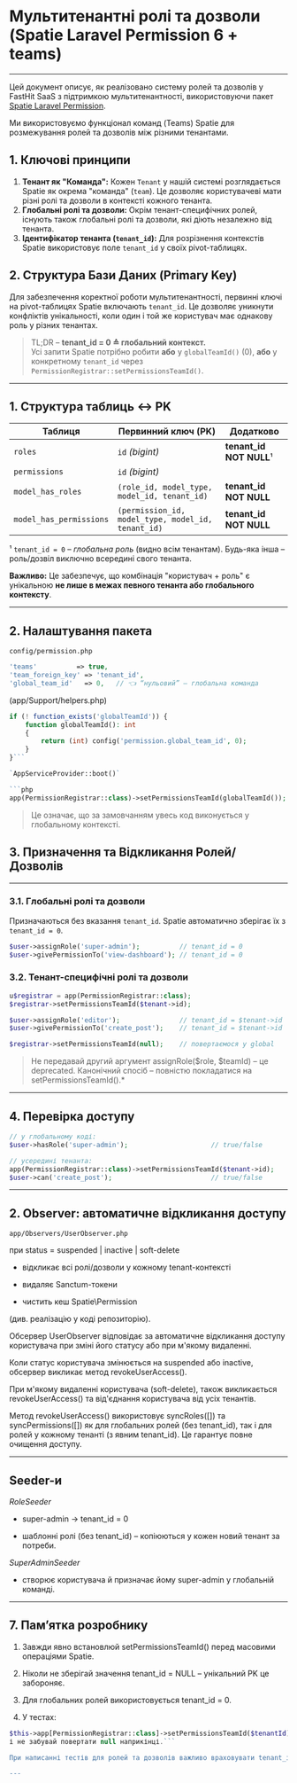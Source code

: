 # Мультитенантні ролі та дозволи (Spatie Laravel Permission 6 + teams)

---

Цей документ описує, як реалізовано систему ролей та дозволів у FastHit SaaS з підтримкою мультитенантності, використовуючи пакет [Spatie Laravel Permission](https://spatie.be/docs/laravel-permission/v6/introduction).

Ми використовуємо функціонал команд (Teams) Spatie для розмежування ролей та дозволів між різними тенантами.

## 1. Ключові принципи

1.  **Тенант як "Команда":** Кожен `Tenant` у нашій системі розглядається Spatie як окрема "команда" (`team`). Це дозволяє користувачеві мати різні ролі та дозволи в контексті кожного тенанта.
2.  **Глобальні ролі та дозволи:** Окрім тенант-специфічних ролей, існують також глобальні ролі та дозволи, які діють незалежно від тенанта.
3.  **Ідентифікатор тенанта (`tenant_id`):** Для розрізнення контекстів Spatie використовує поле `tenant_id` у своїх pivot-таблицях.

## 2. Структура Бази Даних (Primary Key)

Для забезпечення коректної роботи мультитенантності, первинні ключі на pivot-таблицях Spatie включають `tenant_id`. Це дозволяє уникнути конфліктів унікальності, коли один і той же користувач має однакову роль у різних тенантах.

> TL;DR – **tenant_id = 0 ≙ глобальний контекст.**  
> Усі запити Spatie потрібно робити **або** у `globalTeamId()` (0), **або** у конкретному `tenant_id` через `PermissionRegistrar::setPermissionsTeamId()`.

---

## 1. Структура таблиць ↔ PK

| Таблиця                | Первинний ключ (PK)                              | Додатково                |
|------------------------|--------------------------------------------------|--------------------------|
| `roles`                | `id` _(bigint)_                                  | **tenant_id NOT NULL**¹  |
| `permissions`          | `id` _(bigint)_                                  |                          |
| `model_has_roles`      | `(role_id, model_type, model_id, tenant_id)`     | **tenant_id NOT NULL**   |
| `model_has_permissions`| `(permission_id, model_type, model_id, tenant_id)`| **tenant_id NOT NULL**   |

¹ `tenant_id = 0` – _глобальна роль_ (видно всім тенантам). Будь-яка інша – роль/дозвіл виключно всередині свого тенанта.

**Важливо:** Це забезпечує, що комбінація "користувач + роль" є унікальною **не лише в межах певного тенанта або глобального контексту**.

---

## 2. Налаштування пакета

`config/permission.php`

```php
'teams'          => true,
'team_foreign_key' => 'tenant_id',
'global_team_id'   => 0,   // 👈 “нульовий” – глобальна команда
```

(app/Support/helpers.php)
```php
if (! function_exists('globalTeamId')) {
    function globalTeamId(): int
    {
        return (int) config('permission.global_team_id', 0);
    }
}```

`AppServiceProvider::boot()`

```php
app(PermissionRegistrar::class)->setPermissionsTeamId(globalTeamId());
```
> Це означає, що за замовчанням увесь код виконується у глобальному контексті.

## 3. Призначення та Відкликання Ролей/Дозволів

---

### 3.1. Глобальні ролі та дозволи

Призначаються без вказання `tenant_id`. Spatie автоматично зберігає їх з `tenant_id = 0`.

```php
$user->assignRole('super-admin');          // tenant_id = 0
$user->givePermissionTo('view-dashboard'); // tenant_id = 0
```

### 3.2. Тенант-специфічні ролі та дозволи

```php
u$registrar = app(PermissionRegistrar::class);
$registrar->setPermissionsTeamId($tenant->id);

$user->assignRole('editor');               // tenant_id = $tenant->id
$user->givePermissionTo('create_post');    // tenant_id = $tenant->id

$registrar->setPermissionsTeamId(null);    // повертаємося у global
```

> Не передавай другий аргумент assignRole($role, $teamId) – це deprecated.
> Канонічний спосіб – повністю покладатися на setPermissionsTeamId().*

---

## 4. Перевірка доступу

```php
// у глобальному коді:
$user->hasRole('super-admin');                     // true/false

// усередині тенанта:
app(PermissionRegistrar::class)->setPermissionsTeamId($tenant->id);
$user->can('create_post');                         // true/false
```

---

## 2. Observer: автоматичне відкликання доступу

`app/Observers/UserObserver.php`

при status = suspended | inactive | soft-delete

- відкликає всі ролі/дозволи у кожному tenant-контексті

- видаляє Sanctum-токени

- чистить кеш Spatie\Permission

(див. реалізацію у коді репозиторію).

Обсервер UserObserver відповідає за автоматичне відкликання доступу користувача при зміні його статусу або при м'якому видаленні.

Коли статус користувача змінюється на suspended або inactive, обсервер викликає метод revokeUserAccess().

При м'якому видаленні користувача (soft-delete), також викликається revokeUserAccess() та від'єднання користувача від усіх тенантів.

Метод revokeUserAccess() використовує syncRoles([]) та syncPermissions([]) як для глобальних ролей (без tenant_id), так і для ролей у кожному тенанті (з явним tenant_id). Це гарантує повне очищення доступу.

---

## Seeder-и

*RoleSeeder*

- super-admin → tenant_id = 0

- шаблонні ролі (без tenant_id) – копіюються у кожен новий тенант за потреби.

*SuperAdminSeeder*

- створює користувача й призначає йому super-admin у глобальній команді.

---

## 7. Пам’ятка розробнику

1. Завжди явно встановлюй setPermissionsTeamId() перед масовими операціями Spatie.

2. Ніколи не зберігай значення tenant_id = NULL – унікальний PK це забороняє.

3. Для глобальних ролей використовується tenant_id = 0.

4. У тестах:

```php
$this->app[PermissionRegistrar::class]->setPermissionsTeamId($tenantId);
і не забувай повертати null наприкінці.```

При написанні тестів для ролей та дозволів важливо враховувати tenant_id. Використовуйте RefreshDatabase та імітуйте призначення ролей як глобально, так і для конкретних тенантів, а потім перевіряйте стан бази даних за допомогою assertDatabaseHas та assertDatabaseMissing, вказуючи tenant_id

---
